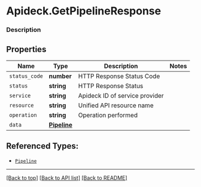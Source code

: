 # Apideck.GetPipelineResponse

### Description

## Properties
Name | Type | Description | Notes
------------ | ------------- | ------------- | -------------
`status_code` | **number** | HTTP Response Status Code | 
`status` | **string** | HTTP Response Status | 
`service` | **string** | Apideck ID of service provider | 
`resource` | **string** | Unified API resource name | 
`operation` | **string** | Operation performed | 
`data` | [**Pipeline**](Pipeline.md) |  | 





## Referenced Types:





* [`Pipeline`](Pipeline.md)

---

[[Back to top]](#) [[Back to API list]](../../../../README.md#documentation-for-api-endpoints) [[Back to README]](../../../../README.md)


